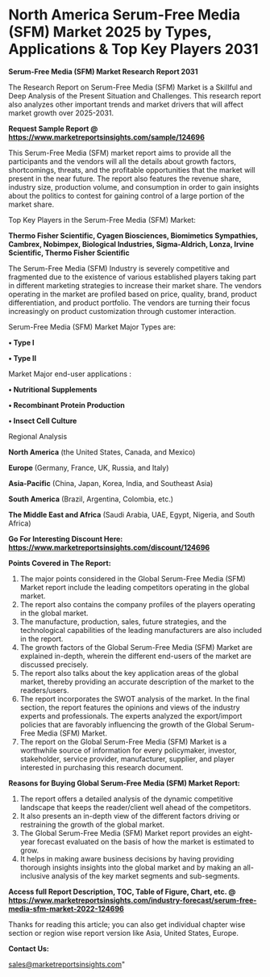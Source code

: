 # North America Serum-Free Media (SFM) Market 2025 by Types, Applications & Top Key Players 2031

<strong>Serum-Free Media (SFM) Market Research Report 2031</strong>

The Research Report on Serum-Free Media (SFM) Market is a Skillful and Deep Analysis of the Present Situation and Challenges. This research report also analyzes other important trends and market drivers that will affect market growth over 2025-2031.

<strong>Request Sample Report @ <a href=https://www.marketreportsinsights.com/sample/124696>https://www.marketreportsinsights.com/sample/124696</a></strong>

This Serum-Free Media (SFM) market report aims to provide all the participants and the vendors will all the details about growth factors, shortcomings, threats, and the profitable opportunities that the market will present in the near future. The report also features the revenue share, industry size, production volume, and consumption in order to gain insights about the politics to contest for gaining control of a large portion of the market share.

Top Key Players in the Serum-Free Media (SFM) Market:

<strong>Thermo Fisher Scientific, Cyagen Biosciences, Biomimetics Sympathies, Cambrex, Nobimpex, Biological Industries, Sigma-Aldrich, Lonza, Irvine Scientific, Thermo Fisher Scientific</strong>

The Serum-Free Media (SFM) Industry is severely competitive and fragmented due to the existence of various established players taking part in different marketing strategies to increase their market share. The vendors operating in the market are profiled based on price, quality, brand, product differentiation, and product portfolio. The vendors are turning their focus increasingly on product customization through customer interaction.

Serum-Free Media (SFM) Market Major Types are:

<strong>• Type I

• Type II</strong>

Market Major end-user applications :

<strong>• Nutritional Supplements

• Recombinant Protein Production

• Insect Cell Culture</strong>

Regional Analysis

</u><strong><b>North America</b></strong> (the United States, Canada, and Mexico)

<strong><b>Europe </b></strong>(Germany, France, UK, Russia, and Italy)

<strong><b>Asia-Pacific</b></strong> (China, Japan, Korea, India, and Southeast Asia)

<strong><b>South America</b></strong> (Brazil, Argentina, Colombia, etc.)

<strong><b>The Middle East and Africa</b></strong> (Saudi Arabia, UAE, Egypt, Nigeria, and South Africa)

<strong>Go For Interesting Discount Here: <a href=https://www.marketreportsinsights.com/discount/124696>https://www.marketreportsinsights.com/discount/124696</a></strong>

<strong>Points Covered in The Report:</strong>
<ol>
  <li>The major points considered in the Global Serum-Free Media (SFM) Market report include the leading competitors operating in the global market.</li>
  <li>The report also contains the company profiles of the players operating in the global market.</li>
  <li>The manufacture, production, sales, future strategies, and the technological capabilities of the leading manufacturers are also included in the report.</li>
  <li>The growth factors of the Global Serum-Free Media (SFM) Market are explained in-depth, wherein the different end-users of the market are discussed precisely.</li>
  <li>The report also talks about the key application areas of the global market, thereby providing an accurate description of the market to the readers/users.</li>
  <li>The report incorporates the SWOT analysis of the market. In the final section, the report features the opinions and views of the industry experts and professionals. The experts analyzed the export/import policies that are favorably influencing the growth of the Global Serum-Free Media (SFM) Market.</li>
  <li>The report on the Global Serum-Free Media (SFM) Market is a worthwhile source of information for every policymaker, investor, stakeholder, service provider, manufacturer, supplier, and player interested in purchasing this research document.</li>
</ol>
<strong>Reasons for Buying Global Serum-Free Media (SFM) Market Report:</strong>

<ol>
  <li>The report offers a detailed analysis of the dynamic competitive landscape that keeps the reader/client well ahead of the competitors.</li>
  <li>It also presents an in-depth view of the different factors driving or restraining the growth of the global market.</li>
  <li>The Global Serum-Free Media (SFM) Market report provides an eight-year forecast evaluated on the basis of how the market is estimated to grow.</li>
  <li>It helps in making aware business decisions by having providing thorough insights insights into the global market and by making an all-inclusive analysis of the key market segments and sub-segments.</li>
</ol>
<strong>Access full Report Description, TOC, Table of Figure, Chart, etc. @ <a href=https://www.marketreportsinsights.com/industry-forecast/serum-free-media-sfm-market-2022-124696>https://www.marketreportsinsights.com/industry-forecast/serum-free-media-sfm-market-2022-124696</a></strong>


Thanks for reading this article; you can also get individual chapter wise section or region wise report version like Asia, United States, Europe.

<strong>Contact Us:</strong>

sales@marketreportsinsights.com"
